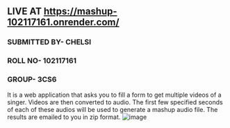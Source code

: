 ## LIVE AT https://mashup-102117161.onrender.com/
### SUBMITTED BY- CHELSI
### ROLL NO- 102117161
### GROUP- 3CS6
It is a web application that asks you to fill a form to get multiple videos of a singer. Videos are then converted to audio. 
The first few specified seconds of each of these audios will be used to generate a mashup audio file.
The results are emailed to you in zip format.
![image](https://github.com/cdr0101/mashup_project/assets/117757108/2c04292b-c2e7-4451-a9df-f36472ea9f68)
